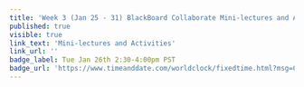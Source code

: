 ```yaml
---
title: 'Week 3 (Jan 25 - 31) BlackBoard Collaborate Mini-lectures and Activities'
published: true
visible: true
link_text: 'Mini-lectures and Activities'
link_url: ''
badge_label: Tue Jan 26th 2:30-4:00pm PST
badge_url: 'https://www.timeanddate.com/worldclock/fixedtime.html?msg=CMPT-363+Mini-lectures+and+Activities&iso=20210126T1430&p1=256&ah=1&am=50'
---
```

